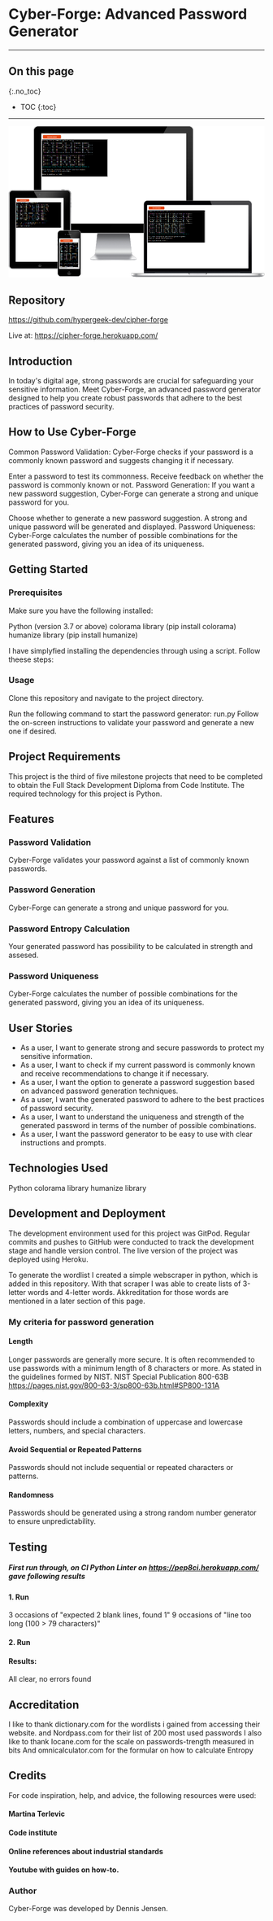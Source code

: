 # Cyber-Forge: Advanced Password Generator

----

## On this page
{:.no_toc}

- TOC
{:toc}

----

![Screenshot of the program](cipher-forge.png)

## Repository
https://github.com/hypergeek-dev/cipher-forge

Live at:
https://cipher-forge.herokuapp.com/

## Introduction
In today's digital age, strong passwords are crucial for safeguarding your sensitive information. Meet Cyber-Forge, an advanced password generator designed to help you create robust passwords that adhere to the best practices of password security.

## How to Use Cyber-Forge
Common Password Validation: Cyber-Forge checks if your password is a commonly known password and suggests changing it if necessary.

Enter a password to test its commonness.
Receive feedback on whether the password is commonly known or not.
Password Generation: If you want a new password suggestion, Cyber-Forge can generate a strong and unique password for you.

Choose whether to generate a new password suggestion.
A strong and unique password will be generated and displayed.
Password Uniqueness: Cyber-Forge calculates the number of possible combinations for the generated password, giving you an idea of its uniqueness.

## Getting Started
### Prerequisites
Make sure you have the following installed:

Python (version 3.7 or above)
colorama library (pip install colorama)
humanize library (pip install humanize)

I have simplyfied installing the dependencies through using a script.
Follow theese steps:


### Usage
Clone this repository and navigate to the project directory.

Run the following command to start the password generator:
run.py
Follow the on-screen instructions to validate your password and generate a new one if desired.

## Project Requirements
This project is the third of five milestone projects that need to be completed to obtain the Full Stack Development Diploma from Code Institute. The required technology for this project is Python.

## Features
### Password Validation
Cyber-Forge validates your password against a list of commonly known passwords.
### Password Generation
Cyber-Forge can generate a strong and unique password for you.
### Password Entropy Calculation
Your generated password has possibility to be calculated in strength and assesed.
### Password Uniqueness
Cyber-Forge calculates the number of possible combinations for the generated password, giving you an idea of its uniqueness.

## User Stories

- As a user, I want to generate strong and secure passwords to protect my sensitive information.
- As a user, I want to check if my current password is commonly known and receive recommendations to change it if necessary.
- As a user, I want the option to generate a password suggestion based on advanced password generation techniques.
- As a user, I want the generated password to adhere to the best practices of password security.
- As a user, I want to understand the uniqueness and strength of the generated password in terms of the number of possible combinations.
- As a user, I want the password generator to be easy to use with clear instructions and prompts.

## Technologies Used
Python
colorama library
humanize library

## Development and Deployment
The development environment used for this project was GitPod. Regular commits and pushes to GitHub were conducted to track the development stage and handle version control.
The live version of the project was deployed using Heroku.

To generate the wordlist I created a simple webscraper in python, which is added in this repository. With that scraper I was able to create lists of 3-letter words and 4-letter words. Akkreditation for those words are mentioned in a later section of this page.

### My criteria for password generation
#### Length
Longer passwords are generally more secure. It is often recommended to use passwords with a minimum length of 8 characters or more.
As stated in the guidelines formed by NIST. NIST Special Publication 800-63B
https://pages.nist.gov/800-63-3/sp800-63b.html#SP800-131A

#### Complexity
Passwords should include a combination of uppercase and lowercase letters, numbers, and special characters. 

#### Avoid Sequential or Repeated Patterns
Passwords should not include sequential or repeated characters or patterns.

#### Randomness
Passwords should be generated using a strong random number generator to ensure unpredictability.

## Testing
##### First run through, on CI Python Linter on https://pep8ci.herokuapp.com/ gave following results

#### 1. Run
3 occasions of "expected 2 blank lines, found 1"
9 occasions of "line too long (100 > 79 characters)"

#### 2. Run
#### Results:
All clear, no errors found

## Accreditation
I like to thank dictionary.com for the wordlists i gained from accessing their website.
and Nordpass.com for their list of 200 most used passwords
I also like to thank Iocane.com for the scale on passwords-trength measured in bits
And omnicalculator.com for the formular on how to calculate Entropy

## Credits
For code inspiration, help, and advice, the following resources were used:
#### Martina Terlevic
#### Code institute
#### Online references about industrial standards
#### Youtube with guides on how-to.

### Author
Cyber-Forge was developed by Dennis Jensen.
